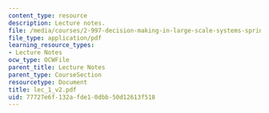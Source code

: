 ```yaml
---
content_type: resource
description: Lecture notes.
file: /media/courses/2-997-decision-making-in-large-scale-systems-spring-2004/77727e6f132afde10dbb50d12613f518_lec_1_v2.pdf
file_type: application/pdf
learning_resource_types:
- Lecture Notes
ocw_type: OCWFile
parent_title: Lecture Notes
parent_type: CourseSection
resourcetype: Document
title: lec_1_v2.pdf
uid: 77727e6f-132a-fde1-0dbb-50d12613f518
---
```


